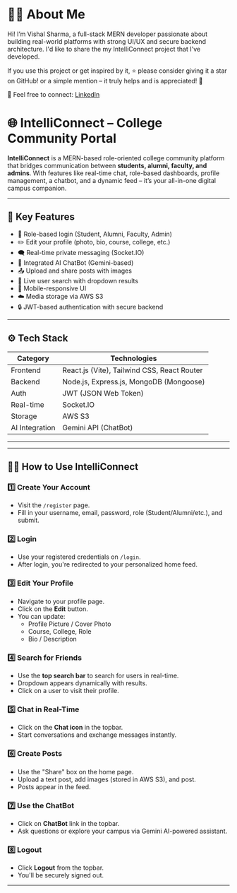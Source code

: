 # 🙋‍♂️ About Me
Hi! I’m Vishal Sharma, a full-stack MERN developer passionate about building real-world platforms with strong UI/UX and secure backend architecture.
I'd like to share the my IntelliConnect project that I've developed.

If you use this project or get inspired by it, ⭐ please consider giving it a star on GitHub! or a simple mention – it truly helps and is appreciated! 🙏

💬 Feel free to connect: [LinkedIn](https://www.linkedin.com/in/vishalsharma2003)



# 🌐 IntelliConnect – College Community Portal

**IntelliConnect** is a MERN-based role-oriented college community platform that bridges communication between **students, alumni, faculty, and admins**. With features like real-time chat, role-based dashboards, profile management, a chatbot, and a dynamic feed – it’s your all-in-one digital campus companion.

---

## 🚀 Key Features

- 🔐 Role-based login (Student, Alumni, Faculty, Admin)
- ✏️ Edit your profile (photo, bio, course, college, etc.)
- 🗨️ Real-time private messaging (Socket.IO)
- 🤖 Integrated AI ChatBot (Gemini-based)
- 📤 Upload and share posts with images
- 🧠 Live user search with dropdown results
- 📱 Mobile-responsive UI
- ☁️ Media storage via AWS S3
- 🔒 JWT-based authentication with secure backend

---

## ⚙️ Tech Stack

| Category     | Technologies                                   |
|--------------|------------------------------------------------|
| Frontend     | React.js (Vite), Tailwind CSS, React Router    |
| Backend      | Node.js, Express.js, MongoDB (Mongoose)        |
| Auth         | JWT (JSON Web Token)                           |
| Real-time    | Socket.IO                                      |
| Storage      | AWS S3                                         |
| AI Integration | Gemini API (ChatBot)                         |

---


---

## 🧑‍💻 How to Use IntelliConnect

### 1️⃣ **Create Your Account**
- Visit the `/register` page.
- Fill in your username, email, password, role (Student/Alumni/etc.), and submit.

### 2️⃣ **Login**
- Use your registered credentials on `/login`.
- After login, you're redirected to your personalized home feed.

### 3️⃣ **Edit Your Profile**
- Navigate to your profile page.
- Click on the **Edit** button.
- You can update:
  - Profile Picture / Cover Photo
  - Course, College, Role
  - Bio / Description

### 4️⃣ **Search for Friends**
- Use the **top search bar** to search for users in real-time.
- Dropdown appears dynamically with results.
- Click on a user to visit their profile.

### 5️⃣ **Chat in Real-Time**
- Click on the **Chat icon** in the topbar.
- Start conversations and exchange messages instantly.

### 6️⃣ **Create Posts**
- Use the "Share" box on the home page.
- Upload a text post, add images (stored in AWS S3), and post.
- Posts appear in the feed.

### 7️⃣ **Use the ChatBot**
- Click on **ChatBot** link in the topbar.
- Ask questions or explore your campus via Gemini AI-powered assistant.

### 8️⃣ **Logout**
- Click **Logout** from the topbar.
- You'll be securely signed out.

---



